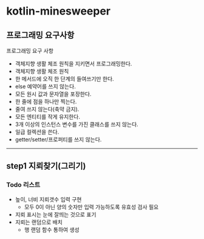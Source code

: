 # kotlin-minesweeper

## 프로그래밍 요구사항 
프로그래밍 요구 사항
* 객체지향 생활 체조 원칙을 지키면서 프로그래밍한다.
* 객체지향 생활 체조 원칙
* 한 메서드에 오직 한 단계의 들여쓰기만 한다.
* else 예약어를 쓰지 않는다.
* 모든 원시 값과 문자열을 포장한다.
* 한 줄에 점을 하나만 찍는다.
* 줄여 쓰지 않는다(축약 금지).
* 모든 엔티티를 작게 유지한다.
* 3개 이상의 인스턴스 변수를 가진 클래스를 쓰지 않는다.
* 일급 컬렉션을 쓴다.
* getter/setter/프로퍼티를 쓰지 않는다.

----
## step1 지뢰찾기(그리기)
### Todo 리스트
* 높이, 너비  지뢰갯수 입력 구현
  * 모두 0이 아닌 양의 숫자만 입력 가능하도록 유효성 검사 필요
* 지뢰 표시는 눈에 잘띄는 것으로 표기
* 지뢰는 랜덤으로 배치
  * 행 랜덤 함수 통하여 생성
